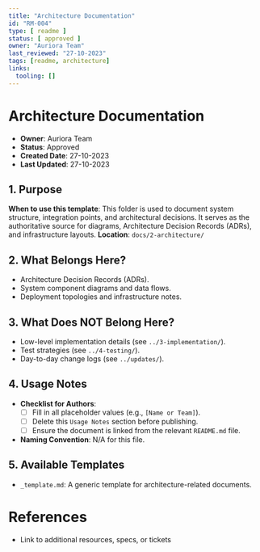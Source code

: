 ```yaml
---
title: "Architecture Documentation"
id: "RM-004"
type: [ readme ]
status: [ approved ]
owner: "Auriora Team"
last_reviewed: "27-10-2023"
tags: [readme, architecture]
links:
  tooling: []
---
```


# Architecture Documentation

- **Owner**: Auriora Team
- **Status**: Approved
- **Created Date**: 27-10-2023
- **Last Updated**: 27-10-2023

## 1. Purpose

**When to use this template**: This folder is used to document system structure, integration points, and architectural decisions. It serves as the authoritative source for diagrams, Architecture Decision Records (ADRs), and infrastructure layouts.
**Location**: `docs/2-architecture/`

## 2. What Belongs Here?

- Architecture Decision Records (ADRs).
- System component diagrams and data flows.
- Deployment topologies and infrastructure notes.

## 3. What Does NOT Belong Here?

- Low-level implementation details (see `../3-implementation/`).
- Test strategies (see `../4-testing/`).
- Day-to-day change logs (see `../updates/`).

## 4. Usage Notes

- **Checklist for Authors**:
  - [ ] Fill in all placeholder values (e.g., `[Name or Team]`).
  - [ ] Delete this `Usage Notes` section before publishing.
  - [ ] Ensure the document is linked from the relevant `README.md` file.

- **Naming Convention**: N/A for this file.

## 5. Available Templates

- `_template.md`: A generic template for architecture-related documents.

# References

- Link to additional resources, specs, or tickets

